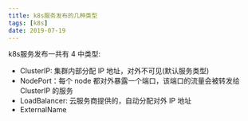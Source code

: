 ```yaml
---
title: k8s服务发布的几种类型
tags: [k8s]
date: 2019-07-19
---
```

k8s服务发布一共有 4 中类型:
* ClusterIP: 集群内部分配 IP 地址，对外不可见(默认服务类型)
* NodePort：每个 node 都对外暴露一个端口，该端口的流量会被转发给 ClusterIP 的服务
* LoadBalancer: 云服务商提供的，自动分配对外 IP 地址
* ExternalName
